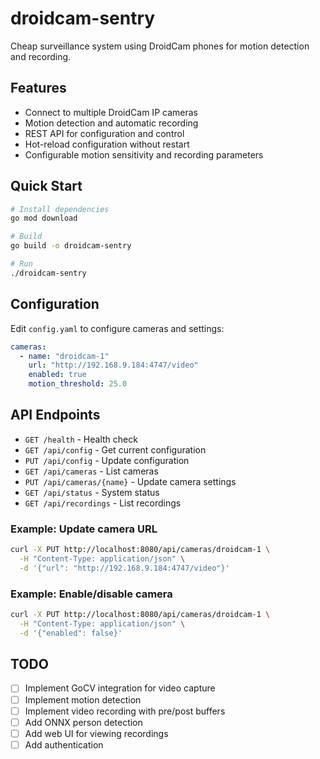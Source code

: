 # droidcam-sentry

Cheap surveillance system using DroidCam phones for motion detection and recording.

## Features

- Connect to multiple DroidCam IP cameras
- Motion detection and automatic recording
- REST API for configuration and control
- Hot-reload configuration without restart
- Configurable motion sensitivity and recording parameters

## Quick Start

```bash
# Install dependencies
go mod download

# Build
go build -o droidcam-sentry

# Run
./droidcam-sentry
```

## Configuration

Edit `config.yaml` to configure cameras and settings:

```yaml
cameras:
  - name: "droidcam-1"
    url: "http://192.168.9.184:4747/video"
    enabled: true
    motion_threshold: 25.0
```

## API Endpoints

- `GET /health` - Health check
- `GET /api/config` - Get current configuration
- `PUT /api/config` - Update configuration
- `GET /api/cameras` - List cameras
- `PUT /api/cameras/{name}` - Update camera settings
- `GET /api/status` - System status
- `GET /api/recordings` - List recordings

### Example: Update camera URL

```bash
curl -X PUT http://localhost:8080/api/cameras/droidcam-1 \
  -H "Content-Type: application/json" \
  -d '{"url": "http://192.168.9.184:4747/video"}'
```

### Example: Enable/disable camera

```bash
curl -X PUT http://localhost:8080/api/cameras/droidcam-1 \
  -H "Content-Type: application/json" \
  -d '{"enabled": false}'
```

## TODO

- [ ] Implement GoCV integration for video capture
- [ ] Implement motion detection
- [ ] Implement video recording with pre/post buffers
- [ ] Add ONNX person detection
- [ ] Add web UI for viewing recordings
- [ ] Add authentication
